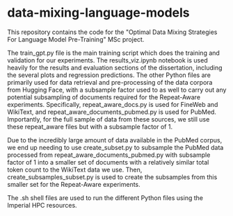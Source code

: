 # data-mixing-language-models

This repository contains the code for the "Optimal Data Mixing Strategies For Language Model Pre-Training" MSc project. 

The train_gpt.py file is the main training script which does the training and validation for our experiments. 
The results_viz.ipynb notebook is used heavily for the results and evaluation sections of the dissertation, including the several plots and regression predictions. 
The other Python files are primarily used for data retrieval and pre-processing of the data corpora from Hugging Face, with a subsample factor used to as well to carry out any potential subsampling of documents required for the Repeat-Aware experiments. Specifically, repeat_aware_docs.py is used for FineWeb and WikiText, and repeat_aware_documents_pubmed.py is used for PubMed. Importantly, for the full sample of data from these sources, we still use these repeat_aware files but with a subsample factor of 1. 

Due to the incredibly large amount of data available in the PubMed corpus, we end up needing to use create_subset.py to subsample the PubMed data processed from repeat_aware_documents_pubmed.py with subsample factor of 1 into a smaller set of documents with a relatively similar total token count to the WikiText data we use. Then, create_subsamples_subset.py is used to create the subsamples from this smaller set for the Repeat-Aware experiments.

The .sh shell files are used to run the different Python files using the Imperial HPC resources.  
